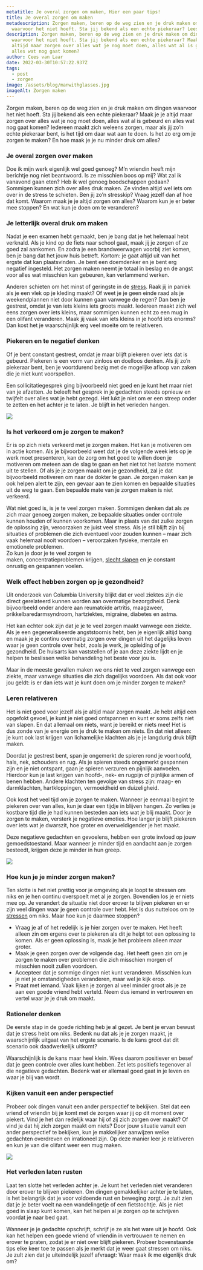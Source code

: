 ```yaml
---
metatitle: Je overal zorgen om maken, Hier een paar tips!
title: Je overal zorgen om maken
metadescription: Zorgen maken, beren op de weg zien en je druk maken om dingen
  waarvoor het niet hoeft. Sta jij bekend als een echte piekeraar? Lees verder!
description: Zorgen maken, beren op de weg zien en je druk maken om dingen
  waarvoor het niet hoeft. Sta jij bekend als een echte piekeraar? Maak je je
  altijd maar zorgen over alles wat je nog moet doen, alles wat al is gebeurd en
  alles wat nog gaat komen?
author: Cees van Laar
date: 2022-03-30T10:57:22.937Z
tags:
  - post
  - zorgen
image: /assets/blog/manwithglasses.jpg
imageAlt: Zorgen maken
---
```

Zorgen maken, beren op de weg zien en je druk maken om dingen waarvoor het niet hoeft. Sta jij bekend als een echte piekeraar? Maak je je altijd maar zorgen over alles wat je nog moet doen, alles wat al is gebeurd en alles wat nog gaat komen? Iedereen maakt zich weleens zorgen, maar als jij zo’n echte piekeraar bent, is het tijd om daar wat aan te doen. Is het zo erg om je zorgen te maken? En hoe maak je je nu minder druk om alles?

### Je overal zorgen over maken

Doe ik mijn werk eigenlijk wel goed genoeg? M’n vriendin heeft mijn berichtje nog niet beantwoord. Is ze misschien boos op mij? Wat zal ik vanavond gaan eten? Heb ik wel genoeg boodschappen gedaan? Sommigen kunnen zich over alles druk maken. Ze vinden altijd wel iets om over in de stress te schieten. Ben jij zo’n stresskip? Vraag jezelf dan af hoe dat komt. Waarom maak je je altijd zorgen om alles? Waarom kun je er beter mee stoppen? En wat kun je doen om te veranderen?

### Je letterlijk overal druk om maken

Nadat je een examen hebt gemaakt, ben je bang dat je het helemaal hebt verknald. Als je kind op de fiets naar school gaat, maak jij je zorgen of ze goed zal aankomen. En zodra je een brandweerwagen voorbij ziet komen, ben je bang dat het jouw huis betreft. Kortom: je gaat altijd uit van het ergste dat kan plaatsvinden. Je bent een doemdenker en je bent erg negatief ingesteld. Het zorgen maken neemt je totaal in beslag en de angst voor alles wat misschien kan gebeuren, kan verlammend werken.

Anderen schieten om het minst of geringste in de [stress](https://zorgen-en-stress.netlify.app/stress/). Raak jij in paniek als je een vlek op je kleding maakt? Of weet je je geen einde raad als je weekendplannen niet door kunnen gaan vanwege de regen? Dan ben je gestrest, omdat je van iets kleins iets groots maakt. Iedereen maakt zich wel eens zorgen over iets kleins, maar sommigen kunnen echt zo een mug in een olifant veranderen. Maak jij vaak van iets kleins in je hoofd iets enorms? Dan kost het je waarschijnlijk erg veel moeite om te relativeren.

### Piekeren en te negatief denken

Of je bent constant gestrest, omdat je maar blijft piekeren over iets dat is gebeurd. Piekeren is een vorm van zinloos en doelloos denken. Als jij zo’n piekeraar bent, ben je voortdurend bezig met de mogelijke afloop van zaken die je niet kunt voorspellen.

Een sollicitatiegesprek ging bijvoorbeeld niet goed en je kunt het maar niet van je afzetten. Je beleeft het gesprek in je gedachten steeds opnieuw en twijfelt over alles wat je hebt gezegd. Het lukt je niet om er een streep onder te zetten en het achter je te laten. Je blijft in het verleden hangen.

![](/assets/blog/whory.jpg)

### Is het verkeerd om je zorgen te maken?

Er is op zich niets verkeerd met je zorgen maken. Het kan je motiveren om in actie komen. Als je bijvoorbeeld weet dat je de volgende week iets op je werk moet presenteren, kan de zorg om het goed te willen doen je motiveren om meteen aan de slag te gaan en het niet tot het laatste moment uit te stellen. Of als je je zorgen maakt om je gezondheid, zal je dat bijvoorbeeld motiveren om naar de dokter te gaan. Je zorgen maken kan je ook helpen alert te zijn, een gevaar aan te zien komen en bepaalde situaties uit de weg te gaan. Een bepaalde mate van je zorgen maken is niet verkeerd.

Wat niet goed is, is je te veel zorgen maken. Sommigen denken dat als ze zich maar genoeg zorgen maken, ze bepaalde situaties onder controle kunnen houden of kunnen voorkomen. Maar in plaats van dat zulke zorgen de oplossing zijn, veroorzaken ze juist veel stress. Als je stil blijft zijn bij situaties of problemen die zich eventueel voor zouden kunnen – maar zich vaak helemaal nooit voordoen – veroorzaken fysieke, mentale en emotionele problemen. \
Zo kun je door je te veel zorgen te maken, concentratieproblemen krijgen, [slecht slapen](https://nuontstressen.nl/blog/2022-03-30-stress-en-slapen/) en je constant onrustig en gespannen voelen.

### Welk effect hebben zorgen op je gezondheid?

Uit onderzoek van Columbia University blijkt dat er veel ziektes zijn die direct gerelateerd kunnen worden aan overmatige bezorgdheid. Denk bijvoorbeeld onder andere aan reumatoïde artritis, maagzweer, prikkelbaredarmsyndroom, hartziektes, migraine, diabetes en astma.

Het kan echter ook zijn dat je je te veel zorgen maakt vanwege een ziekte. Als je een gegeneraliseerde angststoornis hebt, ben je eigenlijk altijd bang en maak je je continu overmatig zorgen over dingen uit het dagelijks leven waar je geen controle over hebt, zoals je werk, je opleiding of je gezondheid. De huisarts kan vaststellen of je aan deze ziekte lijdt en je helpen te beslissen welke behandeling het beste voor jou is.

Maar in de meeste gevallen maken we ons niet te veel zorgen vanwege een ziekte, maar vanwege situaties die zich dagelijks voordoen. Als dat ook voor jou geldt: is er dan iets wat je kunt doen om je minder zorgen te maken?

### Leren relativeren

Het is niet goed voor jezelf als je altijd maar zorgen maakt. Je hebt altijd een opgefokt gevoel, je kunt je niet goed ontspannen en kunt er soms zelfs niet van slapen. En dat allemaal om niets, want je bereikt er niets mee! Het is dus zonde van je energie om je druk te maken om niets. En dat niet alleen: je kunt ook last krijgen van lichamelijke klachten als je je langdurig druk blijft maken.

Doordat je gestrest bent, span je ongemerkt de spieren rond je voorhoofd, hals, nek, schouders en rug. Als je spieren steeds ongemerkt gespannen zijn en je niet ontspant, gaan je spieren verzuren en pijnlijk aanvoelen. Hierdoor kun je last krijgen van hoofd-, nek- en rugpijn of pijnlijke armen of benen hebben. Andere klachten ten gevolge van stress zijn: maag- en darmklachten, hartkloppingen, vermoeidheid en duizeligheid.

Ook kost het veel tijd om je zorgen te maken. Wanneer je eenmaal begint te piekeren over van alles, kun je daar een tijdje in blijven hangen. Zo verlies je kostbare tijd die je had kunnen besteden aan iets wat je blij maakt. Door je zorgen te maken, versterk je negatieve emoties. Hoe langer je blijft piekeren over iets wat je dwarszit, hoe groter en overweldigender je het maakt.

Deze negatieve gedachten en gevoelens, hebben een grote invloed op jouw gemoedstoestand. Maar wanneer je minder tijd en aandacht aan je zorgen besteedt, krijgen deze je minder in hun greep.

![](/assets/blog/giphy-1-.gif)

### Hoe kun je je minder zorgen maken?

Ten slotte is het niet prettig voor je omgeving als je loopt te stressen om niks en je hen continu overspoelt met al je zorgen. Bovendien los je er niets mee op. Je verandert de situatie niet door erover te blijven piekeren en er zijn veel dingen waar je geen controle over hebt. Het is dus nutteloos om te [stressen](https://nuontstressen.nl/blog/stress-verminderen-1/) om niks. Maar hoe kun je daarmee stoppen?

* Vraag je af of het redelijk is je hier zorgen over te maken. Het heeft alleen zin om ergens over te piekeren als dit je helpt tot een oplossing te komen. Als er geen oplossing is, maak je het probleem alleen maar groter.
* Maak je geen zorgen over de volgende dag. Het heeft geen zin om je zorgen te maken over problemen die zich misschien morgen of misschien nooit zullen voordoen.
* Accepteer dat je sommige dingen niet kunt veranderen. Misschien kun je niet je omstandigheden veranderen, maar wel je kijk erop.
* Praat met iemand. Vaak lijken je zorgen al veel minder groot als je ze aan een goede vriend hebt verteld. Neem dus iemand in vertrouwen en vertel waar je je druk om maakt.

### Rationeler denken

De eerste stap in de goede richting heb je al gezet. Je bent je ervan bewust dat je stress hebt om niks. Bedenk nu dat als je je zorgen maakt, je waarschijnlijk uitgaat van het ergste scenario. Is de kans groot dat dit scenario ook daadwerkelijk uitkomt?

Waarschijnlijk is de kans maar heel klein. Wees daarom positiever en besef dat je geen controle over alles kunt hebben. Zet iets positiefs tegenover al die negatieve gedachten. Bedenk wat er allemaal goed gaat in je leven en waar je blij van wordt.

### Kijken vanuit een ander perspectief

Probeer ook dingen vanuit een ander perspectief te bekijken. Stel dat een vriend of vriendin bij je komt met de zorgen waar jij op dit moment over piekert. Vind je het dan redelijk waar hij of zij zich zorgen over maakt? Of vind je dat hij zich zorgen maakt om niets? Door jouw situatie vanuit een ander perspectief te bekijken, kun je makkelijker aanwijzen welke gedachten overdreven en irrationeel zijn. Op deze manier leer je relativeren en kun je van die olifant weer een mug maken.

![](/assets/blog/freedom.jpg)

### Het verleden laten rusten

Laat ten slotte het verleden achter je. Je kunt het verleden niet veranderen door erover te blijven piekeren. Om dingen gemakkelijker achter je te laten, is het belangrijk dat je voor voldoende rust en beweging zorgt. Je zult zien dat je je beter voelt na een wandelingetje of een fietstochtje. Als je niet goed in slaap kunt komen, kan het helpen al je zorgen op te schrijven voordat je naar bed gaat.

Wanneer je je gedachte opschrijft, schrijf je ze als het ware uit je hoofd. Ook kan het helpen een goede vriend of vriendin in vertrouwen te nemen en erover te praten, zodat je er niet over blijft piekeren. Probeer bovenstaande tips elke keer toe te passen als je merkt dat je weer gaat stressen om niks. Je zult zien dat je uiteindelijk jezelf afvraagt: Waar maak ik me eigenlijk druk om?